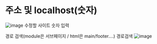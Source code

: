 # 주소 및 localhost(숫자)

![image](https://user-images.githubusercontent.com/85022962/137702448-616f09c9-962e-4844-bb22-112614120b77.png)
수정할 사이트 숫자 입력


경로 검색(module은 서브페이지 / html은 main/footer....)
경로검색
![image](https://user-images.githubusercontent.com/85022962/137702342-d6850424-aa4a-479f-b7ac-c304751828dc.png)
